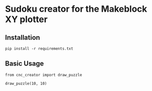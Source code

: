 # Sudoku creator for the Makeblock XY plotter

## Installation

`pip install -r requirements.txt`

## Basic Usage

```
from cnc_creator import draw_puzzle

draw_puzzle(10, 10)
```